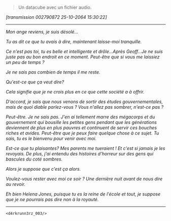 
>Un datacube avec un fichier audio.

*[transmission 002790872 25-10-2064 15:30:22]*
***
*Mon ange reviens, je suis désolé...*

*Tu as dit ce que tu avais à dire, maintenant laisse-moi tranquille.*

*Ce n'est pas toi, tu es belle et intelligente et drôle...Après Geoff...Je ne suis juste pas au bon endroit en ce moment. Peut-être que si vous me laissiez un peu de temps ?*

*Je ne sais pas combien de temps il me reste.*

*Qu'est-ce que ça veut dire?*

*Cela signifie que je ne crois plus en ce que cette société a à offrir.*

*D'accord, je sais que nous venons de sortir des études gouvernementales, mais de quoi diable parlez-vous ? Vous n'allez pas sombrer, n'est-ce pas ?*

*Peut-être. Je ne sais pas. J'en ai tellement marre des mégacorps et du gouvernement qui bousille les petites gens pendant que les générations deviennent de plus en plus pauvres et continuent de servir ces bouches riches et avides. Peut-être que je peux faire quelque chose à ce sujet. Tu sais, tu es le bienvenu pour venir avec moi.*

*Est-ce que tu plaisantes? Mes parents me tueraient ! Et c'est si jamais je les revoyais. De plus, j'ai entendu des histoires d'horreur sur des gens qui bascules du coté sombres.*

*Alors je suppose que c'est ça alors.*

*Voulez-vous rester avec moi ce soir ? Une dernière nuit avant de nous dire au revoir.*

*Eh bien Helena Jones, puisque tu es la reine de l'école et tout, je suppose que je ne pourrais pas dire non à la royauté.*
***
`<d4rkrunn3rz_003/>`
